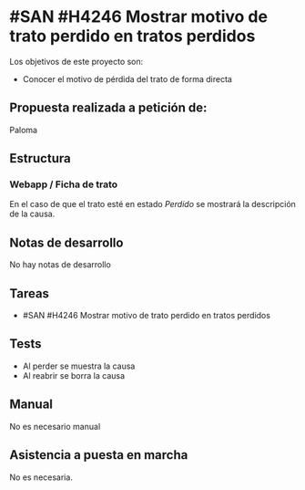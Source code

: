 # #SAN #H4246 Mostrar motivo de trato perdido en tratos perdidos

Los objetivos de este proyecto son:
+ Conocer el motivo de pérdida del trato de forma directa

## Propuesta realizada a petición de:
Paloma

## Estructura

### Webapp / Ficha de trato
En el caso de que el trato esté en estado _Perdido_ se mostrará la descripción de la causa.


## Notas de desarrollo
No hay notas de desarrollo

## Tareas
* #SAN #H4246 Mostrar motivo de trato perdido en tratos perdidos

## Tests
+ Al perder se muestra la causa
+ Al reabrir se borra la causa

## Manual
No es necesario manual

## Asistencia a puesta en marcha
No es necesaria.

